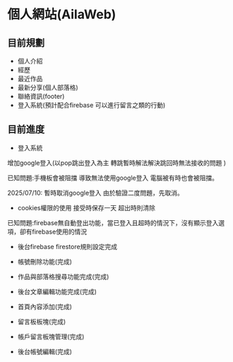 # 個人網站(AilaWeb)
## 目前規劃
- 個人介紹
- 經歷
- 最近作品
- 最新分享(個人部落格)
- 聯絡資訊(footer)
- 登入系統(預計配合firebase 可以進行留言之類的行動)

## 目前進度 
- 登入系統

增加google登入(以pop跳出登入為主 轉跳暫時解法解決跳回時無法接收的問題 )

已知問題:手機板會被阻擋 導致無法使用google登入 電腦被有時也會被阻擋。

2025/07/10: 暫時取消google登入 由於驗證二度問題，先取消。

- cookies權限的使用 接受時保存一天 超出時則清除

已知問題:firebase無自動登出功能，當已登入且超時的情況下，沒有顯示登入選項，卻有firebase使用的情況

- 後台firebase firestore規則設定完成

- 帳號刪除功能(完成)

- 作品與部落格搜尋功能完成(完成)

- 後台文章編輯功能完成(完成)

- 首頁內容添加(完成)

- 留言板板塊(完成)

- 帳戶留言板塊管理(完成)

- 後台帳號編輯(完成)





